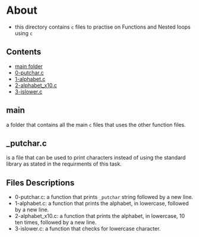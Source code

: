 # About
- this directory contains `c` files to practise on Functions and Nested loops using `c`

## Contents
- [main folder](./main/)
- [0-putchar.c](./0-putchar.c)
- [1-alphabet.c](./1-alphabet.c)
- [2-alphabet_x10.c](./2-alphabet_x10.c)
- [3-islower.c](./3-islower.c)

## main
a folder that contains all the main `c` files that uses the other function files.

## _putchar.c
is a file that can be used to print characters instead of using the standard library as stated in
the requirments of this task.

## Files Descriptions
- 0-putchar.c: a function that prints `_putchar` string followed by a new line.
- 1-alphabet.c: a function that prints the alphabet, in lowercase, followed by a new line.
- 2-alphabet_x10.c: a function that prints the alphabet, in lowercase, 10 ten times, followed by a new line.
- 3-islower.c: a function that checks for lowercase character.